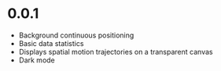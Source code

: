 
# 0.0.1
- Background continuous positioning
- Basic data statistics
- Displays spatial motion trajectories on a transparent canvas
- Dark mode


